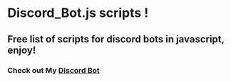 # Discord_Bot.js scripts ! 
## Free list of scripts for discord bots in javascript, enjoy!
### Check out My [Discord Bot](https://discord.com/api/oauth2/authorize?client_id=930051753850851359&permissions=8&scope=bot) 
